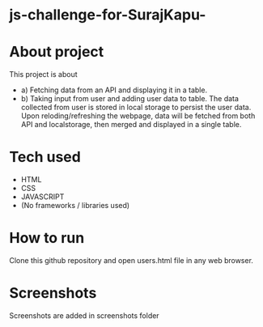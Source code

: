 # js-challenge-for-SurajKapu-

# About project
This project is about

- a) Fetching data from an API and displaying it in a table.
- b) Taking input from user and adding user data to table.
The data collected from user is stored in local storage to persist the user data. Upon reloding/refreshing the webpage, data will be fetched from both API and localstorage, then merged and displayed in a single table.

# Tech used
- HTML
- CSS
- JAVASCRIPT
- (No frameworks / libraries used)

# How to run
Clone this github repository and open users.html file in any web browser.

# Screenshots
Screenshots are added in screenshots folder